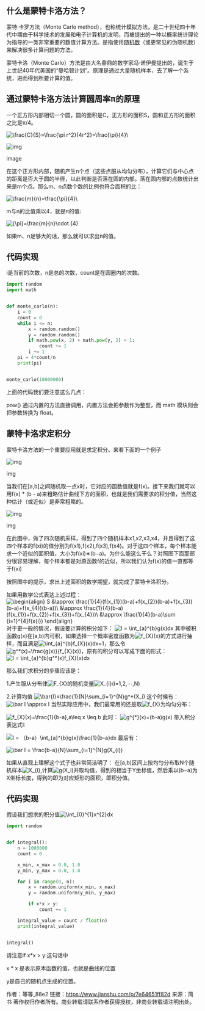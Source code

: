 ## 什么是蒙特卡洛方法？

蒙特·卡罗方法（Monte Carlo method），也称统计模拟方法，是二十世纪四十年代中期由于科学技术的发展和电子计算机的发明，而被提出的一种以概率统计理论为指导的一类非常重要的数值计算方法。是指使用[随机数](https://baike.baidu.com/item/随机数/2454368)（或更常见的伪随机数）来解决很多计算问题的方法。

蒙特卡洛（Monte Carlo）方法是由大名鼎鼎的数学家冯·诺伊曼提出的，诞生于上世纪40年代美国的“曼哈顿计划”。原理是通过大量随机样本，去了解一个系统，进而得到所要计算的值。

## 通过蒙特卡洛方法计算圆周率π的原理

一个正方形内部相切一个圆，圆的面积是C，正方形的面积S，圆和正方形的面积之比是π/4。

![\frac{C}{S}=\frac{\pi r^2}{4r^2}=\frac{\pi}{4}\\](https://math.jianshu.com/math?formula=%5Cfrac%7BC%7D%7BS%7D%3D%5Cfrac%7B%5Cpi%20r%5E2%7D%7B4r%5E2%7D%3D%5Cfrac%7B%5Cpi%7D%7B4%7D%5C%5C)

![img](https:////upload-images.jianshu.io/upload_images/15946598-d1ff78290b757f97?imageMogr2/auto-orient/strip|imageView2/2/w/500)

image



在这个正方形内部，随机产生n个点（这些点服从均匀分布），计算它们与中心点的距离是否大于圆的半径，以此判断是否落在圆的内部。落在圆内部的点数统计出来是m个点。那么m、n点数个数的比例也符合面积的比：

![\frac{m}{n}=\frac{\pi}{4}\\](https://math.jianshu.com/math?formula=%5Cfrac%7Bm%7D%7Bn%7D%3D%5Cfrac%7B%5Cpi%7D%7B4%7D%5C%5C)

m与n的比值乘以4，就是π的值:

![{\pi}=\frac{m}{n}\cdot {4}](https://math.jianshu.com/math?formula=%7B%5Cpi%7D%3D%5Cfrac%7Bm%7D%7Bn%7D%5Ccdot%20%7B4%7D)

如果m、n足够大的话，那么就可以求出π的值。

## 代码实现

i是当前的次数，n是总的次数，count是在圆圈内的次数。



```python
import random
import math


def monte_carlo(n):
    i = 0
    count = 0
    while i <= n:
        x = random.random()
        y = random.random()
        if math.pow(x, 2) + math.pow(y, 2) < 1:
            count += 1
        i += 1
    pi = 4*count/n
    print(pi)


monte_carlo(10000000)
```

上面的代码我们要注意这么几点：

pow() 通过内置的方法直接调用，内置方法会把参数作为整型，而 math 模块则会把参数转换为 float。

## 蒙特卡洛求定积分

蒙特卡洛方法的一个重要应用就是求定积分。来看下面的一个例子

![img](https:////upload-images.jianshu.io/upload_images/15946598-7c1f451796aa9936?imageMogr2/auto-orient/strip|imageView2/2/w/676)

img

当我们在[a,b]之间随机取一点x时，它对应的函数值就是f(x)。接下来我们就可以用f(x) * (b - a)来粗略估计曲线下方的面积，也就是我们需要求的积分值，当然这种估计（或近似）是非常粗略的。

![img](https:////upload-images.jianshu.io/upload_images/15946598-e045c32172987936?imageMogr2/auto-orient/strip|imageView2/2/w/670)

img

在此图中，做了四次随机采样，得到了四个随机样本x1,x2,x3,x4，并且得到了这四个样本的f(xi)的值分别为f(x1),f(x2),f(x3),f(x4)。对于这四个样本，每个样本能求一个近似的面积值，大小为f(xi)∗(b−a)。为什么能这么干么？对照图下面那部分很容易理解，每个样本都是对原函数f的近似，所以我们认为f(x)的值一直都等于f(xi)

按照图中的提示，求出上述面积的数学期望，就完成了蒙特卡洛积分。

如果用数学公式表达上述过程：
![\begin{align} S &\approx \frac{1}{4}(f(x_{1})(b-a)+f(x_{2})(b-a)+f(x_{3})(b-a)+f(x_{4})(b-a))\\ &\approx \frac{1}{4}(b-a)(f(x_{1})+f(x_{2})+f(x_{3})+f(x_{4}))\\ &\approx \frac{1}{4}(b-a)\sum _{i=1}^{4}f(x_{i}) \end{align}](https://math.jianshu.com/math?formula=%5Cbegin%7Balign%7D%20S%20%26%5Capprox%20%5Cfrac%7B1%7D%7B4%7D(f(x_%7B1%7D)(b-a)%2Bf(x_%7B2%7D)(b-a)%2Bf(x_%7B3%7D)(b-a)%2Bf(x_%7B4%7D)(b-a))%5C%5C%20%26%5Capprox%20%5Cfrac%7B1%7D%7B4%7D(b-a)(f(x_%7B1%7D)%2Bf(x_%7B2%7D)%2Bf(x_%7B3%7D)%2Bf(x_%7B4%7D))%5C%5C%20%26%5Capprox%20%5Cfrac%7B1%7D%7B4%7D(b-a)%5Csum%20_%7Bi%3D1%7D%5E%7B4%7Df(x_%7Bi%7D)%20%5Cend%7Balign%7D)
对于更一般的情况，假设要计算的积分如下：
![I = \int_{a}^{b}g(x)dx](https://math.jianshu.com/math?formula=I%20%3D%20%5Cint_%7Ba%7D%5E%7Bb%7Dg(x)dx)
其中被积函数g(x)在[a,b)内可积，如果选择一个概率密度函数为![f_{X}(x)](https://math.jianshu.com/math?formula=f_%7BX%7D(x))的方式进行抽样，而且满足![\int_{a}^{b}f_{X}(x)dx=1](https://math.jianshu.com/math?formula=%5Cint_%7Ba%7D%5E%7Bb%7Df_%7BX%7D(x)dx%3D1)，那么令![g^*(x)=\frac{g(x)}{f_{X}(x)}](https://math.jianshu.com/math?formula=g%5E*(x)%3D%5Cfrac%7Bg(x)%7D%7Bf_%7BX%7D(x)%7D)，原有的积分可以写成下面的形式：
![I = \int_{a}^{b}g^*(x)f_{X}(x)dx](https://math.jianshu.com/math?formula=I%20%3D%20%5Cint_%7Ba%7D%5E%7Bb%7Dg%5E*(x)f_%7BX%7D(x)dx)

那么我们求积分的步骤应该是：

1.产生服从分布律![F_{X}](https://math.jianshu.com/math?formula=F_%7BX%7D)的随机变量![X_{i}](https://math.jianshu.com/math?formula=X_%7Bi%7D)(i=1,2,⋯,N)

2.计算均值
![\bar{I}=\frac{1}{N}\sum_{i=1}^{N}g^*(X_i)](https://math.jianshu.com/math?formula=%5Cbar%7BI%7D%3D%5Cfrac%7B1%7D%7BN%7D%5Csum_%7Bi%3D1%7D%5E%7BN%7Dg%5E*(X_i))
这个时候有：
![\bar I \approx I](https://math.jianshu.com/math?formula=%5Cbar%20I%20%5Capprox%20I)
当然实际应用中，我们最常用的还是取![f_{X}](https://math.jianshu.com/math?formula=f_%7BX%7D)为均匀分布：

![f_{X}(x)=\frac{1}{b-a},a\leq x \leq b](https://math.jianshu.com/math?formula=f_%7BX%7D(x)%3D%5Cfrac%7B1%7D%7Bb-a%7D%2Ca%5Cleq%20x%20%5Cleq%20b)
此时：
![g^{*}(x)=(b-a)g(x)](https://math.jianshu.com/math?formula=g%5E%7B*%7D(x)%3D(b-a)g(x))
带入积分表达式I:


![I = （b-a）\int_{a}^{b}g(x)\frac{1}{b-a}dx](https://math.jianshu.com/math?formula=I%20%3D%20%EF%BC%88b-a%EF%BC%89%5Cint_%7Ba%7D%5E%7Bb%7Dg(x)%5Cfrac%7B1%7D%7Bb-a%7Ddx)
最后有：

![\bar I = \frac{b-a}{N}\sum_{i=1}^{N}g(X_{i})](https://math.jianshu.com/math?formula=%5Cbar%20I%20%3D%20%5Cfrac%7Bb-a%7D%7BN%7D%5Csum_%7Bi%3D1%7D%5E%7BN%7Dg(X_%7Bi%7D))

如果从直观上理解这个式子也非常简洁明了：
在[a,b)区间上按均匀分布取N个随机样本![X_{i}](https://math.jianshu.com/math?formula=X_%7Bi%7D),计算![g(X_i)](https://math.jianshu.com/math?formula=g(X_i))并取均值，得到的相当于Y坐标值，然后乘以(b−a)为X坐标长度，得到的即为对应矩形的面积，即积分值。

## 代码实现

假设我们想求的积分值![\int_{0}^{1}x^{2}dx](https://math.jianshu.com/math?formula=%5Cint_%7B0%7D%5E%7B1%7Dx%5E%7B2%7Ddx)



```python
import random


def integral():
    n = 1000000
    count = 0

    x_min, x_max = 0.0, 1.0
    y_min, y_max = 0.0, 1.0

    for i in range(0, n):
        x = random.uniform(x_min, x_max)
        y = random.uniform(y_min, y_max)

        if x*x > y:
            count += 1

    integral_value = count / float(n)
    print(integral_value)


integral()
```

请注意if x*x > y:这句话中

x * x 是表示原本函数的值，也就是曲线的位置

y是自己的随机点生成的位置。



作者：等等_88e2
链接：https://www.jianshu.com/p/7e64651ff82d
来源：简书
著作权归作者所有。商业转载请联系作者获得授权，非商业转载请注明出处。